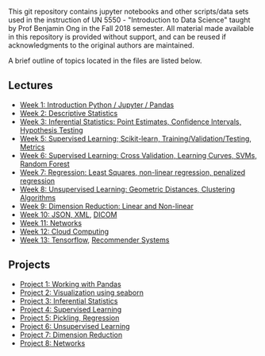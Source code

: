 This git repository contains jupyter notebooks and other scripts/data
sets used in the instruction of UN 5550 - "Introduction to Data
Science" taught by Prof Benjamin Ong in the Fall 2018 semester.  All
material made available in this repository is provided without
support, and can be reused if acknowledgments to the original authors
are maintained.

A brief outline of topics located in the files are listed below.

## Lectures

- [Week 1: Introduction Python / Jupyter / Pandas](lectures/Week01.ipynb)
- [Week 2: Descriptive Statistics](lectures/Week02.ipynb)
- [Week 3: Inferential Statistics: Point Estimates, Confidence Intervals, Hypothesis Testing](lectures/Week03.ipynb)
- [Week 5: Supervised Learning; Scikit-learn, Training/Validation/Testing, Metrics](lectures/Week05.ipynb)
- [Week 6: Supervised Learning: Cross Validation, Learning Curves, SVMs, Random Forest](lectures/Week06.ipynb)
- [Week 7: Regression: Least Squares, non-linear regression, penalized regression](lectures/Week07.ipynb)
- [Week 8: Unsupervised Learning: Geometric Distances, Clustering Algorithms](lectures/Week08.ipynb)
- [Week 9: Dimension Reduction: Linear and Non-linear](lectures/Week09.ipynb)
- [Week 10: JSON, XML](labs/DataSchemas.ipynb), [DICOM](labs/Lab10_DICOM.ipynb)
- [Week 11: Networks](lectures/Week11.ipynb)
- [Week 12: Cloud Computing](lectures/Week12.ipynb)
- [Week 13: Tensorflow](lectures/Week13.ipynb), [Recommender Systems](lectures/Week13b.ipynb)

## Projects

- [Project 1: Working with Pandas](projects/Project01.ipynb)
- [Project 2: Visualization using seaborn](projects/Project02.ipynb)
- [Project 3: Inferential Statistics](projects/Project03.ipynb)
- [Project 4: Supervised Learning](projects/Project04.ipynb)
- [Project 5: Pickling, Regression](projects/Project05.ipynb)
- [Project 6: Unsupervised Learning](projects/Project06.ipynb)
- [Project 7: Dimension Reduction](projects/Project07.ipynb)
- [Project 8: Networks](projects/Project08.ipynb)










